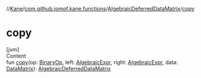 //[Kane](../../index.md)/[com.github.jomof.kane.functions](../index.md)/[AlgebraicDeferredDataMatrix](index.md)/[copy](copy.md)



# copy  
[jvm]  
Content  
fun [copy](copy.md)(op: [BinaryOp](../../com.github.jomof.kane.impl/-binary-op/index.md), left: [AlgebraicExpr](../../com.github.jomof.kane.impl/-algebraic-expr/index.md), right: [AlgebraicExpr](../../com.github.jomof.kane.impl/-algebraic-expr/index.md), data: [DataMatrix](../../com.github.jomof.kane.impl/-data-matrix/index.md)): [AlgebraicDeferredDataMatrix](index.md)  



